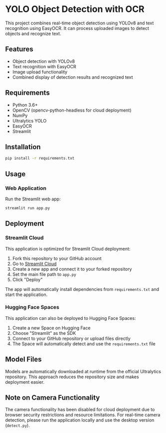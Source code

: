 # YOLO Object Detection with OCR

This project combines real-time object detection using YOLOv8 and text recognition using EasyOCR. It can process uploaded images to detect objects and recognize text.

## Features

- Object detection with YOLOv8
- Text recognition with EasyOCR
- Image upload functionality
- Combined display of detection results and recognized text

## Requirements

- Python 3.6+
- OpenCV (opencv-python-headless for cloud deployment)
- NumPy
- Ultralytics YOLO
- EasyOCR
- Streamlit

## Installation

```bash
pip install -r requirements.txt
```

## Usage

### Web Application

Run the Streamlit web app:

```bash
streamlit run app.py
```

## Deployment

### Streamlit Cloud

This application is optimized for Streamlit Cloud deployment:

1. Fork this repository to your GitHub account
2. Go to [Streamlit Cloud](https://streamlit.io/cloud)
3. Create a new app and connect it to your forked repository
4. Set the main file path to `app.py`
5. Click "Deploy"

The app will automatically install dependencies from `requirements.txt` and start the application.

### Hugging Face Spaces

This application can also be deployed to Hugging Face Spaces:

1. Create a new Space on Hugging Face
2. Choose "Streamlit" as the SDK
3. Connect to your GitHub repository or upload files directly
4. The Space will automatically detect and use the `requirements.txt` file

## Model Files

Models are automatically downloaded at runtime from the official Ultralytics repository. This approach reduces the repository size and makes deployment easier.

## Note on Camera Functionality

The camera functionality has been disabled for cloud deployment due to browser security restrictions and resource limitations. For real-time camera detection, please run the application locally and use the desktop version (`detect.py`).